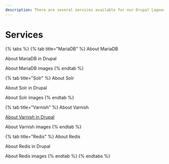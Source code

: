 ```yaml
---
description: There are several services available for our Drupal Lagoon images.
---
```


# Services



{% tabs %}
{% tab title="MariaDB" %}
About MariaDB

About MariaDB in Drupal

About MariaDB images
{% endtab %}

{% tab title="Solr" %}
About Solr

About Solr in Drupal

About Solr images
{% endtab %}

{% tab title="Varnish" %}
About Varnish

[About Varnish in Drupal]()

About Varnish images
{% endtab %}

{% tab title="Redis" %}
About Redis

About Redis in Drupal

About Redis images
{% endtab %}
{% endtabs %}



